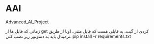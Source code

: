 # AAI
Advanced_AI_Project


زمانی که فایل ها ار get کردی از گیت. یه فایلی هست که فایل متنی. اونا از طریق ترمینال باید به دسوتور زیر نصب کنی.
pip install -r requirements.txt


